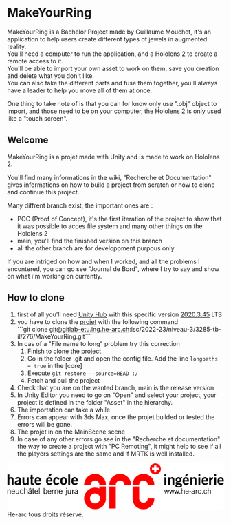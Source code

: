 # MakeYourRing

MakeYourRing is a Bachelor Project made by Guillaume Mouchet, it's an application to help users create different types of jewels in augmented reality.<br>
You'll need a computer to run the application, and a Hololens 2 to create a remote access to it.<br>
You'll be able to import your own asset to work on them, save you creation and delete what you don't like.<br>
You can also take the different parts and fuse them together, you'll always have a leader to help you move all of them at once.

One thing to take note of is that you can for know only use ".obj" object to import, and those need to be on your computer, the Hololens 2 is only used like a "touch screen".

## Welcome

MakeYourRing is a projet made with Unity and is made to work on Hololens 2.

You'll find many informations in the wiki, "Recherche et Documentation" gives informations on how to build a project from scratch or how to clone and continue this project.

Many diffrent branch exist, the important ones are :

- POC (Proof of Concept), it's the first iteration of the project to show that it was possible to acces file system and many other things on the Hololens 2
- main, you'll find the finished version on this branch
- all the other branch are for developpment purpous only

If you are intriged on how and when I worked, and all the problems I encontered, you can go see "Journal de Bord", where I try to say and show on what i'm working on currently.

## How to clone

1. first of all you'll need [<span dir="">Unity Hub</span>](https://unity.com/unity-hub) with this specific version [<span dir="">2020.3.45</span>](https://unity.com/releases/editor/whats-new/2020.3.45)<span dir=""> LTS</span>
2. you have to clone the [projet](https://gitlab-etu.ing.he-arc.ch/isc/2022-23/niveau-3/3285-tb-il/276/MakeYourRing/-/tree/POC?ref_type=heads) with the following command \
   \`\`\`git clone git@gitlab-etu.ing.he-arc.ch:isc/2022-23/niveau-3/3285-tb-il/276/MakeYourRing.git\`\`\`
3. In cas of a "File name to long" problem try this correction
   1. Finish to clone the project
   2. Go in the folder .git and open the config file. Add the line `longpaths = true` in the [core]
   3. Execute `git restore --source=HEAD :/`
   4. Fetch and pull the project
4. Check that you are on the wanted branch, main is the release version
5. In Unity Editor you need to go on "Open" and select your project, your project is defined in the folder "Asset" in the hierarchy.
6. The importation can take a while
7. Errors can appear with 3ds Max, once the projet builded or tested the errors will be gone.
8. The projet in on the MainScene scene
9. In case of any other errors go see in the "Recherche et documentation" the way to create a project with "PC Remoting", it might help to see if all the players settings are the same and if MRTK is well installed.

![Logo He-arc](logoTransHeArc.png)
He-arc tous droits réservé.
